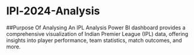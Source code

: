 # IPl-2024-Analysis

##Purpose Of Analysing 
  An IPL Analysis Power BI dashboard provides a comprehensive visualization of Indian Premier League (IPL) data, offering insights into player performance, team statistics, match outcomes, and more.

